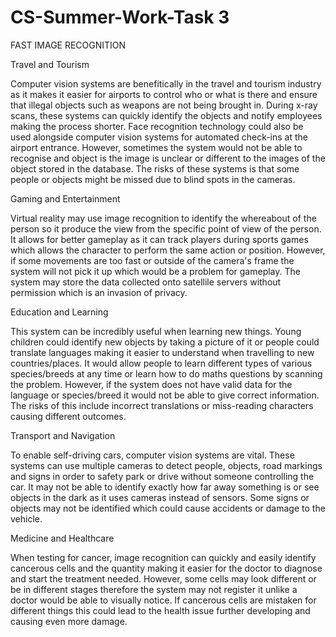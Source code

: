 # CS-Summer-Work-Task 3

FAST IMAGE RECOGNITION

Travel and Tourism

Computer vision systems are benefitically in the travel and tourism industry as it makes it easier for airports to control who or what is there and ensure that illegal objects such as weapons are not being brought in. During x-ray scans, these systems can quickly identify the objects and notify employees making the process shorter. Face recognition technology could also be used alongside computer vision systems for automated check-ins at the airport entrance. However, sometimes the system would not be able to recognise and object is the image is unclear or different to the images of the object stored in the database. The risks of these systems is that some people or objects might be missed due to blind spots in the cameras.

Gaming and Entertainment

Virtual reality may use image recognition to identify the whereabout of the person so it produce the view from the specific point of view of the person. It allows for better gameplay as it can track players during sports games which allows the character to perform the same action or position. However, if some movements are too fast or outside of the camera's frame the system will not pick it up which would be a problem for gameplay. The system may store the data collected onto satellile servers without permission which is an invasion of privacy.

Education and Learning

This system can be incredibly useful when learning new things. Young children could identify new objects by taking a picture of it or people could translate languages making it easier to understand when travelling to new countries/places. It would allow people to learn different types of various species/breeds at any time or learn how to do maths questions by scanning the problem. However, if the system does not have valid data for the language or species/breed it would not be able to give correct information. The risks of this include incorrect translations or miss-reading characters causing different outcomes.

Transport and Navigation

To enable self-driving cars, computer vision systems are vital. These systems can use multiple cameras to detect people, objects, road markings and signs in order to safety park or drive without someone controlling the car. It may not be able to identify exactly how far away something is or see objects in the dark as it uses cameras instead of sensors. Some signs or objects may not be identified which could cause accidents or damage to the vehicle.

Medicine and Healthcare

When testing for cancer, image recognition can quickly and easily identify cancerous cells and the quantity making it easier for the doctor to diagnose and start the treatment needed. However, some cells may look different or be in different stages therefore the system may not register it unlike a doctor would be able to visually notice. If cancerous cells are mistaken for different things this could lead to the health issue further developing and causing even more damage.

